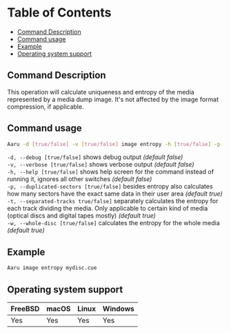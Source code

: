 # Table of Contents

- [Command Description](#command-description)
- [Command usage](#command-usage)
- [Example](#example)
- [Operating system support](#operating-system-support)

## Command Description

This operation will calculate uniqueness and entropy of the media represented by a media dump image. It's not affected by the image format compression, if applicable.

## Command usage

```bash
Aaru -d [true/false] -v [true/false] image entropy -h [true/false] -p [true/false] -t [true/false] -w [true/false] <image-path>
```

`-d, --debug [true/false]` shows debug output *(default false)*  
`-v, --verbose [true/false]` shows verbose output *(default false)*  
`-h, --help [true/false]` shows help screen for the command instead of running it, ignores all other switches *(default false)*  
`-p, --duplicated-sectors [true/false]` besides entropy also calculates how many sectors have the exact same data in their user area *(default true)*  
`-t, --separated-tracks true/false]` separately calculates the entropy for each track dividing the media. Only applicable to certain kind of media (optical discs and digital tapes mostly) *(default true)*  
`-w, --whole-disc [true/false]` calculates the entropy for the whole media *(default true)*

## Example

```bash
Aaru image entropy mydisc.cue
```

## Operating system support

| FreeBSD | macOS | Linux | Windows |
| ------- | ----- | ----- | ------- |
| Yes     | Yes   | Yes   | Yes     |
